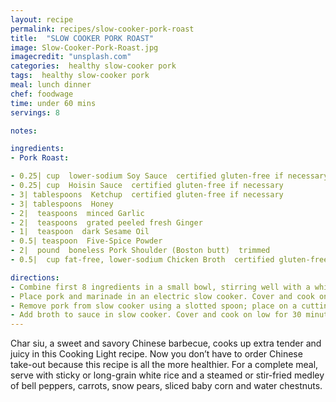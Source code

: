 ```yaml
---
layout: recipe
permalink: recipes/slow-cooker-pork-roast
title:  "SLOW COOKER PORK ROAST"
image: Slow-Cooker-Pork-Roast.jpg
imagecredit: "unsplash.com"
categories:  healthy slow-cooker pork
tags:  healthy slow-cooker pork
meal: lunch dinner
chef: foodwage
time: under 60 mins
servings: 8

notes:

ingredients:
- Pork Roast:

- 0.25| cup  lower-sodium Soy Sauce  certified gluten-free if necessary
- 0.25| cup  Hoisin Sauce  certified gluten-free if necessary
- 3| tablespoons  Ketchup  certified gluten-free if necessary
- 3| tablespoons  Honey
- 2|  teaspoons  minced Garlic
- 2|  teaspoons  grated peeled fresh Ginger
- 1|  teaspoon  dark Sesame Oil
- 0.5| teaspoon  Five-Spice Powder
- 2|  pound  boneless Pork Shoulder (Boston butt)  trimmed
- 0.5|  cup fat-free, lower-sodium Chicken Broth  certified gluten-free if necessary

directions:
- Combine first 8 ingredients in a small bowl, stirring well with a whisk. Place in a large zip-top plastic bag. Add pork to bag; seal. Marinate in refrigerator at least 2 hours, turning occasionally
- Place pork and marinade in an electric slow cooker. Cover and cook on low for 8 hours.
- Remove pork from slow cooker using a slotted spoon; place on a cutting board or work surface. Cover with aluminum foil; keep warm.
- Add broth to sauce in slow cooker. Cover and cook on low for 30 minutes or until sauce thickens. Shred pork with 2 forks; serve with sauce.
---
```


Char siu, a sweet and savory Chinese barbecue, cooks up extra tender and juicy in this Cooking Light recipe. Now you don’t have to order Chinese take-out because this recipe is all the more healthier. For a complete meal, serve with sticky or long-grain white rice and a steamed or stir-fried medley of bell peppers, carrots, snow pears, sliced baby corn and water chestnuts.